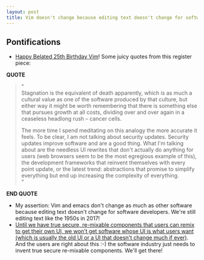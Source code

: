 ```yaml
---
layout: post
title: Vim doesn't change because editing text doesn't change for software developers
---
```



## Pontifications


* [Happy Belated 25th Birthday Vim](https://www.theregister.co.uk/2017/01/24/boring_vim_beats_exciting_browsers/)! Some juicy quotes from this register piece:

**QUOTE**
<blockquote>
"<br />
Stagnation is the equivalent of death apparently, which is as much a cultural value as one of the software produced by that culture, but either way it might be worth remembering that there is something else that pursues growth at all costs, dividing over and over again in a ceaseless headlong rush – cancer cells.

The more time I spend meditating on this analogy the more accurate it feels. To be clear, I am not talking about security updates. Security updates improve software and are a good thing. What I'm talking about are the needless UI rewrites that don't actually do anything for users (web browsers seem to be the most egregious example of this), the development frameworks that reinvent themselves with every point update, or the latest trend: abstractions that promise to simplify everything but end up increasing the complexity of everything.<br />
"
</blockquote>

**END QUOTE**

* My assertion: Vim and emacs don't change as much as other software because editing text doesn't change for software developers. We're still editing text like the 1950s in 2017!
* [Until we have true secure, re-mixable components that users can remix to get their own UI, we won't get software whose UI is what users want (which is usually the old UI or a UI that doesn't change much if ever)](http://rolandtanglao.com/2016/12/17/p1-software-is-hard-no-clean-separation-or-componentization/). And the users are right about this :-) the software industry just needs to invent true secure re-mixable components. We'll get there!
